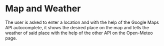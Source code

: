 # Map and Weather
The user is asked to enter a location and with the help of the Google Maps API autocomplete, it shows the desired place on the map and tells the weather of said place with the help of the other API on the Open-Meteo page.
